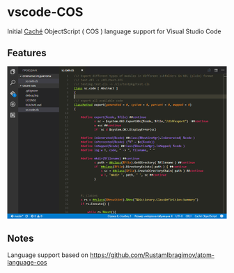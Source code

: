 # vscode-COS
Initial [Caché](http://www.intersystems.com/our-products/cache/cache-overview/) ObjectScript ( COS ) language support for Visual Studio Code

## Features

![example](images/screenshot.png)

## Notes
Language support based on https://github.com/RustamIbragimov/atom-language-cos